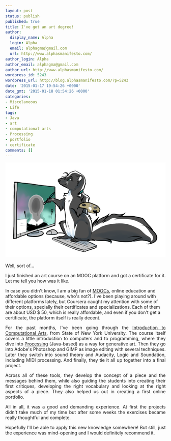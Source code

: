 ```yaml
---
layout: post
status: publish
published: true
title: I've got an art degree!
author:
  display_name: Alpha
  login: Alpha
  email: alphagma@gmail.com
  url: http://www.alphasmanifesto.com/
author_login: Alpha
author_email: alphagma@gmail.com
author_url: http://www.alphasmanifesto.com/
wordpress_id: 5243
wordpress_url: http://blog.alphasmanifesto.com/?p=5243
date: '2015-01-17 19:54:26 +0000'
date_gmt: '2015-01-18 01:54:26 +0000'
categories:
- Miscelaneous
- Life
tags:
- Java
- art
- computational arts
- Processing
- portfolio
- certificate
comments: []
---
```


![](/assets/Art.png)

Well, sort of...

<p style="text-align: justify;">I just finished an art course on an MOOC platform and got a certificate for it. Let me tell you how was it like.</p>
<p><!--more--></p>
<p>In case you didn't know, I am a big fan of <a href="http://en.wikipedia.org/wiki/Massive_open_online_course">MOOCs</a>, online education and affordable options (because, who's not?). I've been playing around with different platforms lately, but Coursera caught my attention with some of their options, specially their certificates and specializations. Each of them are about USD $ 50, which is really affordable, and even if you don't get a certificate, the platform itself is really decent.</p>
<p style="text-align: justify;">For the past months, I've been going through the <a href="https://www.coursera.org/course/cdt208">Introduction to Computational Arts</a>, from State of New York University. The course itself covers a little introduction to computers and to programming, where they dive into <a href="https://processing.org/">Processing</a>&nbsp;(Java-based) as a way for generative art. Then they go into Adobe's Photoshop and GIMP as image editing with several techniques. Later they switch into sound theory and Audacity, Logic and Soundation, including MIDI processing. And finally, they tie it all up together into a final project.</p>
<p style="text-align: justify;">Across&nbsp;all of these tools, they develop the concept of a piece and the messages behind them, while also guiding&nbsp;the students into creating their first critiques, developing the right vocabulary and looking at the right aspects of a piece. They also helped us out in creating a first online portfolio.</p>
<p style="text-align: justify;">All in all, it was a good and demanding experience. At first the projects didn't take much of my time but after some weeks the exercises became really thoughtful and complete.</p>
<p style="text-align: justify;">Hopefully I'll be able to apply this new knowledge somewhere! But still, just the experience was mind-opening and I would definitely recommend it.</p>
